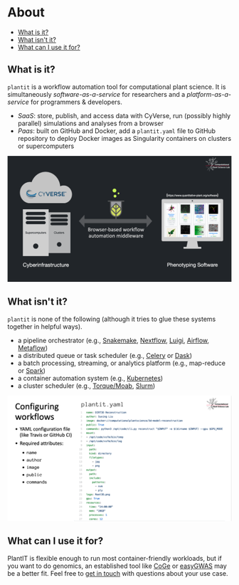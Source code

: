 # About

<!-- START doctoc generated TOC please keep comment here to allow auto update -->
<!-- DON'T EDIT THIS SECTION, INSTEAD RE-RUN doctoc TO UPDATE -->


- [What is it?](#what-is-it)
- [What isn't it?](#what-isnt-it)
- [What can I use it for?](#what-can-i-use-it-for)

<!-- END doctoc generated TOC please keep comment here to allow auto update -->

## What is it?

`plantit` is a workflow automation tool for computational plant science. It is simultaneously *software-as-a-service* for researchers and a *platform-as-a-service* for programmers & developers.

- *SaaS*: store, publish, and access data with CyVerse, run (possibly highly parallel) simulations and analyses from a browser
- *Paas*: built on GitHub and Docker, add a `plantit.yaml` file to GitHub repository to deploy Docker images as Singularity containers on clusters or supercomputers

![](../media/p1.png)

## What isn't it?

`plantit` is none of the following (although it tries to glue these systems together in helpful ways).

- a pipeline orchestrator (e.g., [Snakemake](https://snakemake.readthedocs.io/en/stable/), [Nextflow](https://www.nextflow.io/), [Luigi](https://luigi.readthedocs.io/en/stable/), [Airflow](https://airflow.apache.org/), [Metaflow](https://metaflow.org/))
- a distributed queue or task scheduler (e.g., [Celery](https://docs.celeryproject.org/en/stable/index.html) or [Dask](https://dask.org/))
- a batch processing, streaming, or analytics platform (e.g., map-reduce or [Spark](https://spark.apache.org/))
- a container automation system (e.g., [Kubernetes](https://kubernetes.io/))
- a cluster scheduler (e.g., [Torque/Moab](https://adaptivecomputing.com/cherry-services/torque-resource-manager/), [Slurm](https://slurm.schedmd.com/overview.html))

![](../media/p2.png)

## What can I use it for?

PlantIT is flexible enough to run most container-friendly workloads, but if you want to do genomics, an established tool like [CoGe](https://genomevolution.org/CoGe/) or [easyGWAS](https://easygwas.ethz.ch/) may be a better fit. Feel free to [get in touch](https://github.com/Computational-Plant-Science/plantit/discussions) with questions about your use case.
